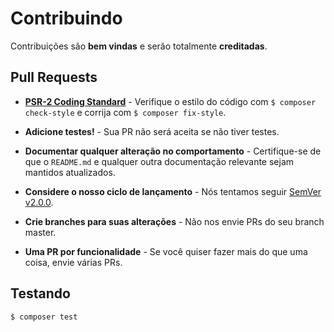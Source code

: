 # Contribuindo

Contribuições são **bem vindas** e serão totalmente **creditadas**.

## Pull Requests

- **[PSR-2 Coding Standard](https://github.com/php-fig/fig-standards/blob/master/accepted/PSR-2-coding-style-guide.md)** - Verifique o estilo do código com ``$ composer check-style`` e corrija com ``$ composer fix-style``.

- **Adicione testes!** - Sua PR não será aceita se não tiver testes.

- **Documentar qualquer alteração no comportamento** - Certifique-se de que o `README.md` e qualquer outra documentação relevante sejam mantidos atualizados.

- **Considere o nosso ciclo de lançamento** - Nós tentamos seguir [SemVer v2.0.0](http://semver.org/).

- **Crie branches para suas alterações** - Não nos envie PRs do seu branch master.

- **Uma PR por funcionalidade** - Se você quiser fazer mais do que uma coisa, envie várias PRs.

## Testando

``` bash
$ composer test
```